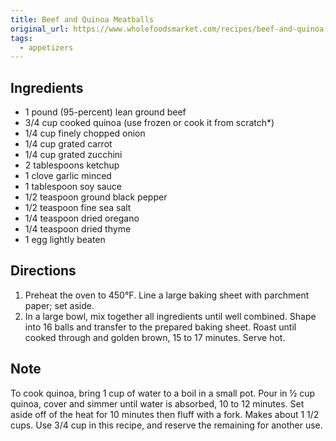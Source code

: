```yaml
---
title: Beef and Quinoa Meatballs
original_url: https://www.wholefoodsmarket.com/recipes/beef-and-quinoa-meatballs
tags:
  - appetizers
---
```


## Ingredients

* 1 pound (95-percent) lean ground beef
* 3/4 cup cooked quinoa (use frozen or cook it from scratch*)
* 1/4 cup finely chopped onion
* 1/4 cup grated carrot
* 1/4 cup grated zucchini
* 2 tablespoons ketchup
* 1 clove garlic minced
* 1 tablespoon soy sauce
* 1/2 teaspoon ground black pepper
* 1/2 teaspoon fine sea salt
* 1/4 teaspoon dried oregano
* 1/4 teaspoon dried thyme
* 1 egg lightly beaten

## Directions

1. Preheat the oven to 450°F. Line a large baking sheet with parchment paper; set aside.
1. In a large bowl, mix together all ingredients until well combined. Shape into 16 balls and transfer to the prepared baking sheet. Roast until cooked through and golden brown, 15 to 17 minutes. Serve hot. 

## Note

To cook quinoa, bring 1 cup of water to a boil in a small pot. Pour in ½ cup quinoa, cover and simmer until water is absorbed, 10 to 12 minutes. Set aside off of the heat for 10 minutes then fluff with a fork. Makes about 1 1/2 cups. Use 3/4 cup in this recipe, and reserve the remaining for another use.